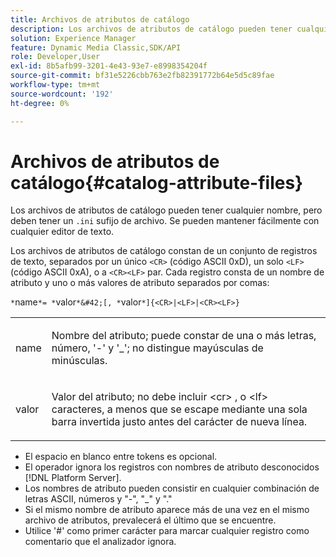 ```yaml
---
title: Archivos de atributos de catálogo
description: Los archivos de atributos de catálogo pueden tener cualquier nombre, pero deben tener un sufijo de archivo .ini. Se pueden mantener fácilmente con cualquier editor de texto.
solution: Experience Manager
feature: Dynamic Media Classic,SDK/API
role: Developer,User
exl-id: 8b5afb99-3201-4e43-93e7-e8998354204f
source-git-commit: bf31e5226cbb763e2fb82391772b64e5d5c89fae
workflow-type: tm+mt
source-wordcount: '192'
ht-degree: 0%

---
```


# Archivos de atributos de catálogo{#catalog-attribute-files}

Los archivos de atributos de catálogo pueden tener cualquier nombre, pero deben tener un `.ini` sufijo de archivo. Se pueden mantener fácilmente con cualquier editor de texto.

Los archivos de atributos de catálogo constan de un conjunto de registros de texto, separados por un único `<CR>` (código ASCII 0xD), un solo `<LF>` (código ASCII 0xA), o a `<CR><LF>` par. Cada registro consta de un nombre de atributo y uno o más valores de atributo separados por comas:

`*`name`*= *`valor`*&#42;[, *`valor`*]{<CR>|<LF>|<CR><LF>}`

<table id="simpletable_8454AD549FDA421BA1469CDA44132773"> 
 <tr class="strow"> 
  <td class="stentry"> <p> <span class="codeph"> <span class="varname"> name </span> </span> </p> </td> 
  <td class="stentry"> <p>Nombre del atributo; puede constar de una o más letras, número, '-' y '_'; no distingue mayúsculas de minúsculas. </p> </td> 
 </tr> 
 <tr class="strow"> 
  <td class="stentry"> <p> <span class="codeph"> <span class="varname"> valor </span> </span> </p> </td> 
  <td class="stentry"> <p>Valor del atributo; no debe incluir <span class="codeph"> &lt;cr&gt; </span>, o <span class="codeph"> &lt;lf&gt; </span> caracteres, a menos que se escape mediante una sola barra invertida justo antes del carácter de nueva línea. </p> </td> 
 </tr> 
</table>

* El espacio en blanco entre tokens es opcional.
* El operador ignora los registros con nombres de atributo desconocidos [!DNL Platform Server].
* Los nombres de atributo pueden consistir en cualquier combinación de letras ASCII, números y &quot;-&quot;, &quot;_&quot; y &quot;.&quot;
* Si el mismo nombre de atributo aparece más de una vez en el mismo archivo de atributos, prevalecerá el último que se encuentre.
* Utilice &#39;#&#39; como primer carácter para marcar cualquier registro como comentario que el analizador ignora.
